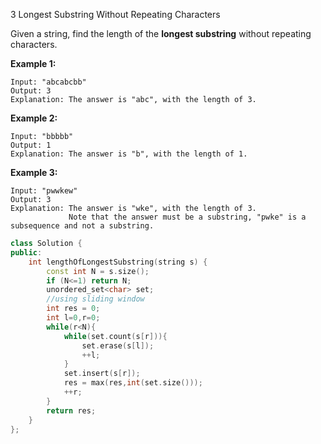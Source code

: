 3 Longest Substring Without Repeating Characters 

Given a string, find the length of the **longest substring** without repeating characters.

**Example 1:**

```
Input: "abcabcbb"
Output: 3 
Explanation: The answer is "abc", with the length of 3. 
```

**Example 2:**

```
Input: "bbbbb"
Output: 1
Explanation: The answer is "b", with the length of 1.
```

**Example 3:**

```
Input: "pwwkew"
Output: 3
Explanation: The answer is "wke", with the length of 3. 
             Note that the answer must be a substring, "pwke" is a subsequence and not a substring.
```

```c++
class Solution {
public:
    int lengthOfLongestSubstring(string s) {
        const int N = s.size();
        if (N<=1) return N;
        unordered_set<char> set;
        //using sliding window
        int res = 0;
        int l=0,r=0;
        while(r<N){
            while(set.count(s[r])){
                set.erase(s[l]);
                ++l;
            }
            set.insert(s[r]);
            res = max(res,int(set.size()));
            ++r;
        }
        return res;
    }
};
```

